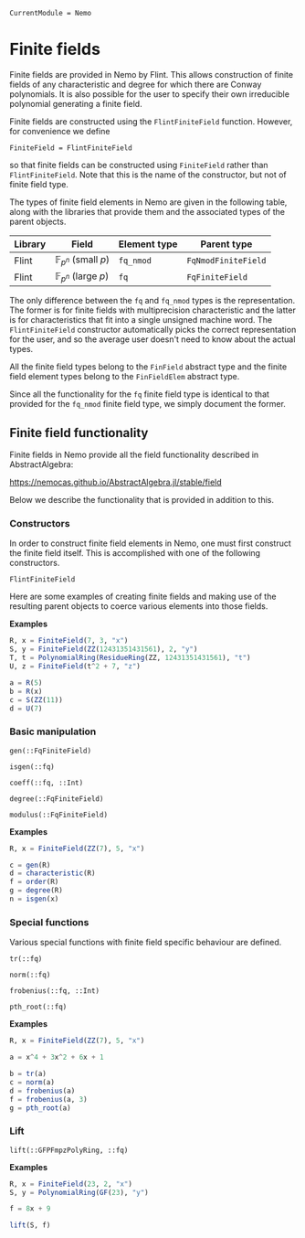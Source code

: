 ```@meta
CurrentModule = Nemo
```

# Finite fields

Finite fields are provided in Nemo by Flint. This allows construction of finite
fields of any characteristic and degree for which there are Conway polynomials.
It is also possible for the user to specify their own irreducible polynomial
generating a finite field.

Finite fields are constructed using the `FlintFiniteField` function. However,
for convenience we define

```
FiniteField = FlintFiniteField
```

so that finite fields can be constructed using `FiniteField` rather than
`FlintFiniteField`. Note that this is the name of the constructor, but not of
finite field type.

The types of finite field elements in Nemo are given in the following table,
along with the libraries that provide them and the associated types of the
parent objects.

 Library | Field                          | Element type  | Parent type
---------|--------------------------------|---------------|---------------------
Flint    | $\mathbb{F}_{p^n}$ (small $p$) | `fq_nmod`     | `FqNmodFiniteField`
Flint    | $\mathbb{F}_{p^n}$ (large $p$) | `fq`          | `FqFiniteField`

The only difference between the `fq` and `fq_nmod` types is the representation.
The former is for finite fields with multiprecision characteristic and the
latter is for characteristics that fit into a single unsigned machine word. The
`FlintFiniteField` constructor automatically picks the correct representation
for the user, and so the average user doesn't need to know about the actual
types.

All the finite field types belong to the `FinField` abstract type and the
finite field element types belong to the `FinFieldElem` abstract type.

Since all the functionality for the `fq` finite field type is identical to that
provided for the `fq_nmod` finite field type, we simply document the former.

## Finite field functionality

Finite fields in Nemo provide all the field functionality described in AbstractAlgebra:

<https://nemocas.github.io/AbstractAlgebra.jl/stable/field>

Below we describe the functionality that is provided in addition to this.

### Constructors

In order to construct finite field elements in Nemo, one must first construct
the finite field itself. This is accomplished with one of the following
constructors.

```@docs
FlintFiniteField
```

Here are some examples of creating finite fields and making use of the
resulting parent objects to coerce various elements into those fields.

**Examples**

```julia
R, x = FiniteField(7, 3, "x")
S, y = FiniteField(ZZ(12431351431561), 2, "y")
T, t = PolynomialRing(ResidueRing(ZZ, 12431351431561), "t")
U, z = FiniteField(t^2 + 7, "z")

a = R(5)
b = R(x)
c = S(ZZ(11))
d = U(7)
```

### Basic manipulation

```@docs
gen(::FqFiniteField)
```

```@docs
isgen(::fq)
```

```@docs
coeff(::fq, ::Int)
```

```@docs
degree(::FqFiniteField)
```

```@docs
modulus(::FqFiniteField)
```

**Examples**

```julia
R, x = FiniteField(ZZ(7), 5, "x")

c = gen(R)
d = characteristic(R)
f = order(R)
g = degree(R)
n = isgen(x)
```

### Special functions

Various special functions with finite field specific behaviour are defined.

```@docs
tr(::fq)
```

```@docs
norm(::fq)
```

```@docs
frobenius(::fq, ::Int)
```

```@docs
pth_root(::fq)
```

**Examples**

```julia
R, x = FiniteField(ZZ(7), 5, "x")

a = x^4 + 3x^2 + 6x + 1

b = tr(a)
c = norm(a)
d = frobenius(a)
f = frobenius(a, 3)
g = pth_root(a)
```

### Lift

```@docs
lift(::GFPFmpzPolyRing, ::fq)
```

**Examples**

```julia
R, x = FiniteField(23, 2, "x")
S, y = PolynomialRing(GF(23), "y")

f = 8x + 9

lift(S, f)
```

```
